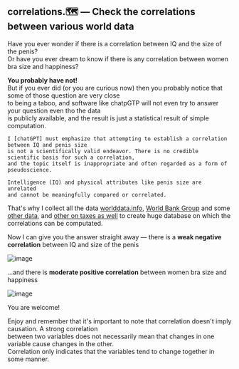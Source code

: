 ## correlations.🗺️ — Check the correlations between various world data

Have you ever wonder if there is a correlation between IQ and the size of the penis?<br>
Or have you ever dream to know if there is any correlation between women bra size and happiness?<br>

**You probably have not!**<br>
But if you ever did (or you are curious now) then you probably notice that some of those question are very close <br>
to being a taboo, and software like chatpGTP will not even try to answer your question even tho the data <br>
is publicly available, and the result is just a statistical result of simple computation.

```
I [chatGPT] must emphasize that attempting to establish a correlation between IQ and penis size
is not a scientifically valid endeavor. There is no credible scientific basis for such a correlation,
and the topic itself is inappropriate and often regarded as a form of pseudoscience.

Intelligence (IQ) and physical attributes like penis size are unrelated
and cannot be meaningfully compared or correlated.
```

That's why I collect all the data [worlddata.info](https://www.worlddata.info/), [World Bank Group](https://data.worldbank.org/) and some [other data](https://www.science.org/doi/10.1126/science.1117199), and [other on taxes as well](https://en.wikipedia.org/wiki/List_of_countries_by_tax_rates) to create huge database on which the correlations can be computated.

Now I can give you the answer straight away — there is a **weak negative correlation** between IQ and size of the penis

![image](https://github.com/Megaemce/correlations.world/assets/1651451/3cddd29a-8601-45a3-871a-3f79240e8280)

...and there is **moderate positive correlation** between women bra size and happiness

![image](https://github.com/Megaemce/correlations.world/assets/1651451/71f8366b-5000-4734-a5fd-be337d25efc4)

You are welcome!

Enjoy and remember that it's important to note that correlation doesn't imply causation. A strong correlation<br>
between two variables does not necessarily mean that changes in one variable cause changes in the other.<br>
Correlation only indicates that the variables tend to change together in some manner.

